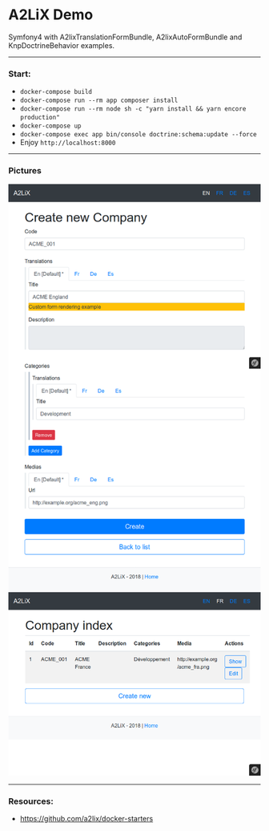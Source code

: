 # A2LiX Demo

Symfony4 with A2lixTranslationFormBundle, A2lixAutoFormBundle and KnpDoctrineBehavior examples.

---

### Start:

- ```docker-compose build```
- ```docker-compose run --rm app composer install```
- ```docker-compose run --rm node sh -c "yarn install && yarn encore production"```
- ```docker-compose up```
- ```docker-compose exec app bin/console doctrine:schema:update --force```
- Enjoy ```http://localhost:8000```

---

### Pictures

![Pic1](pic1.png?raw=true "Pic1")
![Pic2](pic2.png?raw=true "Pic2")

---

### Resources:

-  https://github.com/a2lix/docker-starters
